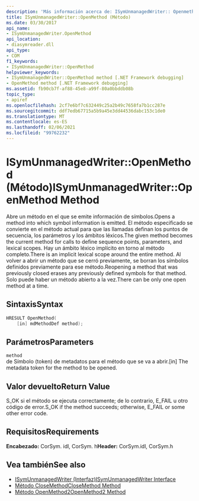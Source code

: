 ```yaml
---
description: 'Más información acerca de: ISymUnmanagedWriter:: Openmethod ((método)'
title: ISymUnmanagedWriter::OpenMethod (Método)
ms.date: 03/30/2017
api_name:
- ISymUnmanagedWriter.OpenMethod
api_location:
- diasymreader.dll
api_type:
- COM
f1_keywords:
- ISymUnmanagedWriter::OpenMethod
helpviewer_keywords:
- ISymUnmanagedWriter::OpenMethod method [.NET Framework debugging]
- OpenMethod method [.NET Framework debugging]
ms.assetid: fb90cb7f-af88-45e8-a99f-80a0bbddb08b
topic_type:
- apiref
ms.openlocfilehash: 2cf7e6bf7c632449c25a2b49c7658fa7b1cc287e
ms.sourcegitcommit: ddf7edb67715a5b9a45e3dd44536dabc153c1de0
ms.translationtype: MT
ms.contentlocale: es-ES
ms.lasthandoff: 02/06/2021
ms.locfileid: "99762232"
---
```

# <a name="isymunmanagedwriteropenmethod-method"></a><span data-ttu-id="e4b42-103">ISymUnmanagedWriter::OpenMethod (Método)</span><span class="sxs-lookup"><span data-stu-id="e4b42-103">ISymUnmanagedWriter::OpenMethod Method</span></span>

<span data-ttu-id="e4b42-104">Abre un método en el que se emite información de símbolos.</span><span class="sxs-lookup"><span data-stu-id="e4b42-104">Opens a method into which symbol information is emitted.</span></span> <span data-ttu-id="e4b42-105">El método especificado se convierte en el método actual para que las llamadas definan los puntos de secuencia, los parámetros y los ámbitos léxicos.</span><span class="sxs-lookup"><span data-stu-id="e4b42-105">The given method becomes the current method for calls to define sequence points, parameters, and lexical scopes.</span></span> <span data-ttu-id="e4b42-106">Hay un ámbito léxico implícito en torno al método completo.</span><span class="sxs-lookup"><span data-stu-id="e4b42-106">There is an implicit lexical scope around the entire method.</span></span> <span data-ttu-id="e4b42-107">Al volver a abrir un método que se cerró previamente, se borran los símbolos definidos previamente para ese método.</span><span class="sxs-lookup"><span data-stu-id="e4b42-107">Reopening a method that was previously closed erases any previously defined symbols for that method.</span></span> <span data-ttu-id="e4b42-108">Solo puede haber un método abierto a la vez.</span><span class="sxs-lookup"><span data-stu-id="e4b42-108">There can be only one open method at a time.</span></span>  
  
## <a name="syntax"></a><span data-ttu-id="e4b42-109">Sintaxis</span><span class="sxs-lookup"><span data-stu-id="e4b42-109">Syntax</span></span>  
  
```cpp  
HRESULT OpenMethod(  
    [in] mdMethodDef method);  
```  
  
## <a name="parameters"></a><span data-ttu-id="e4b42-110">Parámetros</span><span class="sxs-lookup"><span data-stu-id="e4b42-110">Parameters</span></span>  

 `method`  
 <span data-ttu-id="e4b42-111">de Símbolo (token) de metadatos para el método que se va a abrir.</span><span class="sxs-lookup"><span data-stu-id="e4b42-111">[in] The metadata token for the method to be opened.</span></span>  
  
## <a name="return-value"></a><span data-ttu-id="e4b42-112">Valor devuelto</span><span class="sxs-lookup"><span data-stu-id="e4b42-112">Return Value</span></span>  

 <span data-ttu-id="e4b42-113">S_OK si el método se ejecuta correctamente; de lo contrario, E_FAIL u otro código de error.</span><span class="sxs-lookup"><span data-stu-id="e4b42-113">S_OK if the method succeeds; otherwise, E_FAIL or some other error code.</span></span>  
  
## <a name="requirements"></a><span data-ttu-id="e4b42-114">Requisitos</span><span class="sxs-lookup"><span data-stu-id="e4b42-114">Requirements</span></span>  

 <span data-ttu-id="e4b42-115">**Encabezado:** CorSym. idl, CorSym. h</span><span class="sxs-lookup"><span data-stu-id="e4b42-115">**Header:** CorSym.idl, CorSym.h</span></span>  
  
## <a name="see-also"></a><span data-ttu-id="e4b42-116">Vea también</span><span class="sxs-lookup"><span data-stu-id="e4b42-116">See also</span></span>

- [<span data-ttu-id="e4b42-117">ISymUnmanagedWriter (Interfaz)</span><span class="sxs-lookup"><span data-stu-id="e4b42-117">ISymUnmanagedWriter Interface</span></span>](isymunmanagedwriter-interface.md)
- [<span data-ttu-id="e4b42-118">Método CloseMethod</span><span class="sxs-lookup"><span data-stu-id="e4b42-118">CloseMethod Method</span></span>](isymunmanagedwriter-closemethod-method.md)
- [<span data-ttu-id="e4b42-119">Método OpenMethod2</span><span class="sxs-lookup"><span data-stu-id="e4b42-119">OpenMethod2 Method</span></span>](isymunmanagedwriter3-openmethod2-method.md)
